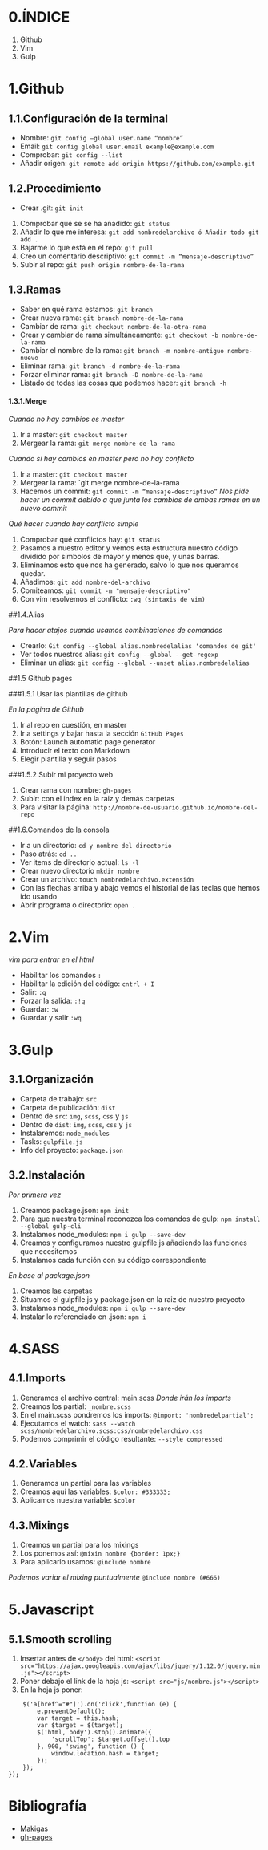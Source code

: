 # 0.ÍNDICE

1. Github
2. Vim
3. Gulp


# 1.Github

## 1.1.Configuración de la terminal

* Nombre: `git config –global user.name “nombre”`
* Email: `git config global user.email example@example.com`
* Comprobar: `git config --list`
* Añadir origen: `git remote add origin https://github.com/example.git`

## 1.2.Procedimiento

* Crear .git: `git init`
1. Comprobar qué se se ha añadido: `git status`
2. Añadir lo que me interesa: `git add nombredelarchivo ó Añadir todo git add .`
3. Bajarme lo que está en el repo: `git pull`
4. Creo un comentario descriptivo: `git commit -m “mensaje-descriptivo”`
5. Subir al repo: `git push origin nombre-de-la-rama`

## 1.3.Ramas

* Saber en qué rama estamos: `git branch`
* Crear nueva rama: `git branch nombre-de-la-rama`
* Cambiar de rama: `git checkout nombre-de-la-otra-rama`
* Crear y cambiar de rama simultáneamente: `git checkout -b nombre-de-la-rama`
* Cambiar el nombre de la rama: `git branch -m nombre-antiguo nombre-nuevo`
* Eliminar rama: `git branch -d nombre-de-la-rama`
* Forzar eliminar rama: `git branch -D nombre-de-la-rama`
* Listado de todas las cosas que podemos hacer: `git branch -h`

#### 1.3.1.Merge

_Cuando no hay cambios es master_

1. Ir a master: `git checkout master`
2. Mergear la rama: `git merge nombre-de-la-rama`

_Cuando si hay cambios en master pero no hay conflicto_

1. Ir a master: `git checkout master`
2. Mergear la rama: `git merge nombre-de-la-rama
3. Hacemos un commit: `git commit -m “mensaje-descriptivo”` _Nos pide hacer un commit debido a que junta los cambios de ambas ramas en un nuevo commit_

_Qué hacer cuando hay conflicto simple_

1. Comprobar qué conflictos hay: `git status`
2. Pasamos a nuestro editor y vemos esta estructura nuestro código dividido por símbolos de mayor y menos que, y unas barras.
3. Eliminamos esto que nos ha generado, salvo lo que nos queramos quedar.
4. Añadimos: `git add nombre-del-archivo`
5. Comiteamos: `git commit -m "mensaje-descriptivo"`
6. Con vim resolvemos el conflicto: `:wq (sintaxis de vim)`

##1.4.Alias

_Para hacer atajos cuando usamos combinaciones de comandos_

* Crearlo: `Git config --global alias.nombredelalias 'comandos de git'`
* Ver todos nuestros alias: `git config --global --get-regexp`
* Eliminar un alias: `git config --global --unset alias.nombredelalias`

##1.5 Github pages

###1.5.1 Usar las plantillas de github

_En la página de Github_

1. Ir al repo en cuestión, en master
2. Ir a settings y bajar hasta la sección `GitHub Pages`
3. Botón: Launch automatic page generator
4. Introducir el texto con Markdown
5. Elegir plantilla y seguir pasos

###1.5.2 Subir mi proyecto web

1. Crear rama con nombre: `gh-pages`
2. Subir: con el index en la raiz y demás carpetas
3. Para visitar la página: `http://nombre-de-usuario.github.io/nombre-del-repo`

##1.6.Comandos de la consola

* Ir a un directorio: `cd y nombre del directorio`
* Paso atrás: `cd ..`
* Ver items de directorio actual: `ls -l`
* Crear nuevo directorio `mkdir nombre`
* Crear un archivo: `touch nombredelarchivo.extensión`
* Con las flechas arriba y abajo vemos el historial de las teclas que hemos ido usando
* Abrir programa o directorio: `open .`


# 2.Vim
_vim para entrar en el html_

* Habilitar los comandos `:`
* Habilitar la edición del código: `cntrl + I`
* Salir: `:q`
* Forzar la salida: `:!q`
* Guardar: `:w`
* Guardar y salir `:wq`

# 3.Gulp

## 3.1.Organización

* Carpeta de trabajo: `src`
* Carpeta de publicación: `dist`
* Dentro de `src`: `img`, `scss`, `css` y `js`
* Dentro de `dist`: `img`, `scss`, `css` y `js`
* Instalaremos: `node_modules`
* Tasks: `gulpfile.js`
* Info del proyecto: `package.json`

## 3.2.Instalación

_Por primera vez_

1. Creamos package.json: `npm init`
2. Para que nuestra terminal reconozca los comandos de gulp: `npm install --global gulp-cli`
3. Instalamos node_modules: `npm i gulp --save-dev`
4. Creamos y configuramos nuestro gulpfile.js añadiendo las funciones que necesitemos
5. Instalamos cada función con su código correspondiente

_En base al package.json_

1. Creamos las carpetas
2. Situamos el gulpfile.js y package.json en la raiz de nuestro proyecto
3. Instalamos node_modules: `npm i gulp --save-dev`
4. Instalar lo referenciado en .json: `npm i`

# 4.SASS

## 4.1.Imports

1. Generamos el archivo central: main.scss _Donde irán los imports_
2. Creamos los partial: `_nombre.scss`
3. En el main.scss pondremos los imports: `@import: 'nombredelpartial';`
4. Ejecutamos el watch: `sass --watch scss/nombredelarchivo.scss:css/nombredelarchivo.css`
5. Podemos comprimir el código resultante: `--style compressed`

## 4.2.Variables

1. Generamos un partial para las variables
2. Creamos aquí las variables: `$color: #333333;`
3. Aplicamos nuestra variable: `$color`

## 4.3.Mixings

1. Creamos un partial para los mixings
2. Los ponemos así: `@mixin nombre {border: 1px;}`
3. Para aplicarlo usamos: `@include nombre`

_Podemos variar el mixing puntualmente_ `@include nombre (#666)`

# 5.Javascript

## 5.1.Smooth scrolling

1. Insertar antes de `</body>` del html: 
`<script src="https://ajax.googleapis.com/ajax/libs/jquery/1.12.0/jquery.min.js"></script>`
2. Poner debajo el link de la hoja js: `<script src="js/nombre.js"></script>`
3. En la hoja js poner:

```$(document).ready(function(){
	$('a[href^="#"]').on('click',function (e) {
	    e.preventDefault();
	    var target = this.hash;
	    var $target = $(target);
	    $('html, body').stop().animate({
	        'scrollTop': $target.offset().top
	    }, 900, 'swing', function () {
	        window.location.hash = target;
	    });
	});
});
```


# Bibliografía

* [Makigas](https://www.youtube.com/user/MakiGAS93)
* [gh-pages](https://www.youtube.com/watch?v=I-d9_l7myXw)